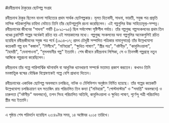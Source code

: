 #রবীন্দ্রনাথ ঠাকুরের ছোটগল্প সংগ্রহ

রবীন্দ্রনাথ ঠাকুর ছিলেন বাংলা সাহিত্যের প্রথম সার্থক ছোটগল্পকার। মূলত হিতবাদী, সাধনা, ভারতী, সবুজ পত্র প্রভৃতি মাসিক পত্রিকাগুলির চাহিদা মেটাতে তিনি তাঁর ছোটগল্পগুলি রচনা করেছিলেন। এই গল্পগুলির উচ্চ সাহিত্যমূল্য-সম্পন্ন। রবীন্দ্রনাথের জীবনের "সাধনা" পর্বটি (১৮৯১–৯৫) ছিল সর্বাপেক্ষা সৃষ্টিশীল পর্যায়। তাঁর গল্পগুচ্ছ গল্পসংকলনের প্রথম তিন খণ্ডের চুরাশিটি গল্পের অর্ধেকই রচিত হয় এই সময়কালের মধ্যে। গল্পগুচ্ছ সংকলনের অন্য গল্পগুলির অনেকগুলিই রচিত হয়েছিল রবীন্দ্রজীবনের সবুজ পত্র পর্বে (১৯১৪–১৭; প্রমথ চৌধুরী সম্পাদিত পত্রিকার নামানুসারে) তাঁর উল্লেখযোগ্য কয়েকটি গল্প হল "কঙ্কাল", "নিশীথে", "মণিহারা", "ক্ষুধিত পাষাণ", "স্ত্রীর পত্র", "নষ্টনীড়", "কাবুলিওয়ালা", "হৈমন্তী", "দেনাপাওনা", "মুসলমানীর গল্প" ইত্যাদি। শেষ জীবনে রবীন্দ্রনাথ লিপিকা, সে ও তিনসঙ্গী গল্পগ্রন্থে নতুন আঙ্গিকে গল্পরচনা করেছিলেন।

রবীন্দ্রনাথ তাঁর গল্পে পারিপার্শ্বিক ঘটনাবলি বা আধুনিক ধ্যানধারণা সম্পর্কে মতামত প্রকাশ করতেন। কখনও তিনি মনস্তাত্ত্বিক দ্বন্দ্বের বৌদ্ধিক বিশ্লেষণকেই গল্পে বেশি প্রাধান্য দিতেন।

রবীন্দ্রনাথের একাধিক ছোটগল্প অবলম্বনে চলচ্চিত্র, নাটক ও টেলিভিশন অনুষ্ঠান নির্মিত হয়েছে। তাঁর গল্পের কয়েকটি উল্লেখযোগ্য চলচ্চিত্রায়ণ হল সত্যজিৎ রায় পরিচালিত তিন কন্যা ("মনিহারা", "পোস্টমাস্টার" ও "সমাপ্তি" অবলম্বনে) ও চারুলতা ("নষ্টনীড়" অবলম্বনে), তপন সিংহ পরিচালিত অতিথি, কাবুলিওয়ালা ও ক্ষুধিত পাষাণ, পূর্ণেন্দু পত্রী পরিচালিত স্ত্রীর পত্র ইত্যাদি। 

***

এ পৃষ্ঠায় শেষ পরিবর্তন হয়েছিল ২৩:৪৯টার সময়, ১৪ অক্টোবর ২০১৫ তারিখে।